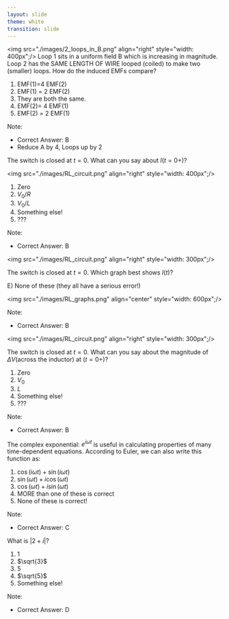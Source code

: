 ```yaml
---
layout: slide
theme: white
transition: slide
---
```


<section data-markdown>

<img src="./images/2_loops_in_B.png" align="right" style="width: 400px";/>
Loop 1 sits in a uniform field B which is increasing in magnitude. Loop 2 has the SAME LENGTH OF WIRE looped (coiled) to make two (smaller) loops.
How do the induced EMFs compare?


1. EMF(1)=4 EMF(2)
2. EMF(1) = 2 EMF(2)
3. They are both the same.
4. EMF(2)= 4 EMF(1)
5. EMF(2) = 2 EMF(1)

Note:
* Correct Answer: B
* Reduce A by 4, Loops up by 2
</section>

<section data-markdown>

The switch is closed at $t=0$. What can you say about $I(t=0+)$?

<img src="./images/RL_circuit.png" align="right" style="width: 400px";/>

1. Zero
2. $V_0/R$
3. $V_0/L$
4. Something else!
5. ???

Note:
* Correct Answer: B

</section>

<section data-markdown>

<img src="./images/RL_circuit.png" align="right" style="width: 300px";/>

The switch is closed at $t=0$.
Which graph best shows $I(t)$?

E) None of these (they all have a serious error!)

<img src="./images/RL_graphs.png" align="center" style="width: 600px";/>


Note:
* Correct Answer: B

</section>

<section data-markdown>

<img src="./images/RL_circuit.png" align="right" style="width: 300px";/>

The switch is closed at $t=0$.
What can you say about the magnitude of $\Delta V$(across the inductor) at
$(t=0+)$?

1. Zero
2. $V_0$
3. $L$
4. Something else!
5. ???

Note:
* Correct Answer: B

</section>

<section data-markdown>

The complex exponential: $e^{i\omega t}$ is useful in calculating properties of many time-dependent equations. According to Euler, we can also write this function as:

1. $\cos(i \omega t) + \sin (i \omega t)$
2. $\sin (\omega t) + i \cos(\omega t)$
3. $\cos(\omega t) + i \sin (\omega t)$
4. MORE than one of these is correct
5. None of these is correct!

Note:
* Correct Answer: C
</section>

<section data-markdown>

What is $\vert 2+i \vert$?

1. $1$
2. $\sqrt{3}$
3. $5$
4. $\sqrt{5}$
5. Something else!

Note:
* Correct Answer: D
</section>
